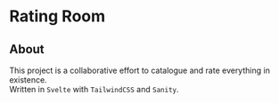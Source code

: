 # Rating Room

## About

This project is a collaborative effort to catalogue and rate everything in existence.  
Written in `Svelte` with `TailwindCSS` and `Sanity`.

